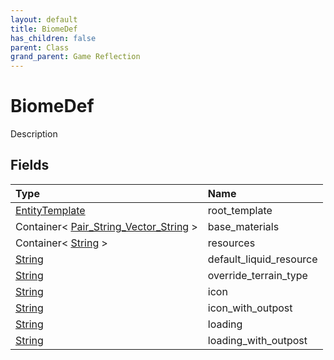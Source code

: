 ```yaml
---
layout: default
title: BiomeDef
has_children: false
parent: Class
grand_parent: Game Reflection
---
```

# BiomeDef
Description 

## Fields

| Type | Name |
|:----------|:--------------|
| [EntityTemplate](/riftbreaker-wiki/docs/game-reflection/classes/entity_template/) | root_template |
| Container< [Pair_String_Vector_String](/riftbreaker-wiki/docs/game-reflection/classes/pair__string__vector__string/) > | base_materials |
| Container< [String](/riftbreaker-wiki/docs/game-reflection/components/string/) > | resources |
| [String](/riftbreaker-wiki/docs/game-reflection/components/string/) | default_liquid_resource |
| [String](/riftbreaker-wiki/docs/game-reflection/components/string/) | override_terrain_type |
| [String](/riftbreaker-wiki/docs/game-reflection/components/string/) | icon |
| [String](/riftbreaker-wiki/docs/game-reflection/components/string/) | icon_with_outpost |
| [String](/riftbreaker-wiki/docs/game-reflection/components/string/) | loading |
| [String](/riftbreaker-wiki/docs/game-reflection/components/string/) | loading_with_outpost |

